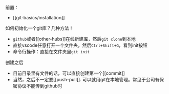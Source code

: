 前置：
- [[git-basics/installation]]

如何初始化一个git库？几种方法！
- `github`或者[[other-hubs]]在线新建库，然后`git clone`到本地
- 直接vscode任意打开一个文件夹，然后`Ctrl+Shift+G`，看到init按钮
- 命令行操作：直接在文件夹里`git init`

创建之后
- 目前目录里有文件的话，可以直接创建第一个[[commit]]
- 当然，之后不一定要[[push-pull]]. 可以就用git在本地管理。常见于公司有保密协议不能传到github时